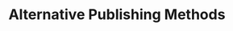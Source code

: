 ---
title: "Alternative Publishing Methods"
linkTitle: "Alternative Publishing Methods"
weight: 9
description: >
  Alternative Publishing Methods
---
